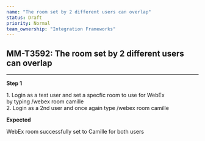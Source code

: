 ```yaml
---
name: "The room set by 2 different users can overlap"
status: Draft
priority: Normal
team_ownership: "Integration Frameworks"
---
```


## MM-T3592: The room set by 2 different users can overlap

---

**Step 1**

1\. Login as a test user and set a specfic room to use for WebEx\
by typing /webex room camille\
2\. Login as a 2nd user and once again type /webex room camille

**Expected**

WebEx room successfully set to Camille for both users
